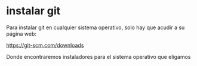 # instalar git

Para instalar git en cualquier sistema operativo, solo hay que acudir a su página web:

https://git-scm.com/downloads

Donde encontraremos instaladores para el sistema operativo que eligamos
